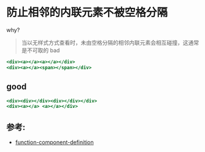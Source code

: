 # 防止相邻的内联元素不被空格分隔

why?

> 当以无样式方式查看时，未由空格分隔的相邻内联元素会相互碰撞，这通常是不可取的
> bad

```jsx
<div><a></a><a></a></div>
<div><a></a><span></span></div>
```

## good

```jsx
<div><div></div><div></div></div>
<div><a></a> <a></a></div>
```

## 参考:

- [function-component-definition](https://github.com/jsx-eslint/eslint-plugin-react/blob/c42b624d0fb9ad647583a775ab9751091eec066f/docs/rules/function-component-definition)
